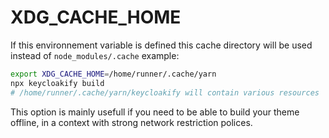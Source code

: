 # XDG\_CACHE\_HOME

If this environnement variable is defined this cache directory will be used instead of `node_modules/.cache` example:

```bash
export XDG_CACHE_HOME=/home/runner/.cache/yarn
npx keycloakify build
# /home/runner/.cache/yarn/keycloakify will contain various resources
```

This option is mainly usefull if you need to be able to build your theme offline, in a context with strong network restriction polices. &#x20;
